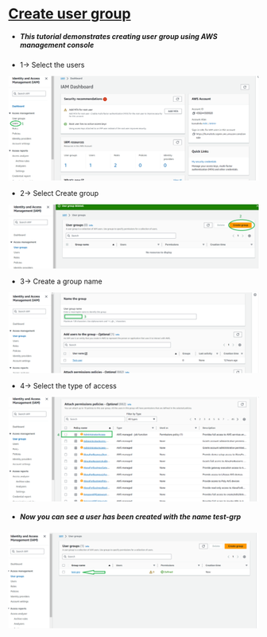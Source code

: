 # <ins>Create user group<ins>

* ##### This tutorial demonstrates creating user group using AWS management console

* 1-> Select the users

![alt text](images/9.png)

* 2-> Select Create group

![alt text](images/10.png)

* 3-> Create a group name

![alt text](images/11.png)

* 4-> Select the type of access

![alt text](images/12.png)

* ##### Now you can see a user has been created with the name test-grp

![alt text](images/13.png)